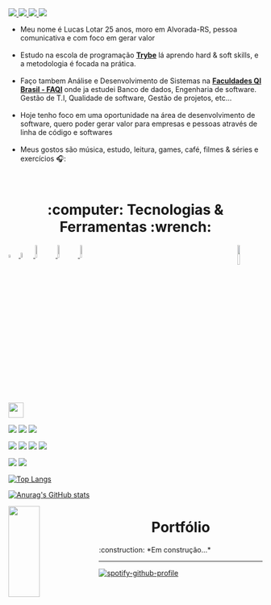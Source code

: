 <main>
  <div>
  <span>
    <a href="https://www.linkedin.com/in/lucaslotar/" >
      <img src="https://img.shields.io/badge/LinkedIn-0077B5?style=for-the-badge&logo=linkedin&logoColor=white" />
    </a>
  </span>

  <span>
    <a href="https://twitter.com/LLotar" >
      <img src="https://img.shields.io/badge/Twitter-1DA1F2?style=for-the-badge&logo=twitter&logoColor=white" />
    </a>
  </span>
  <span>
    <a href="https://www.instagram.com/l_lotar/?hl=pt-br" >
      <img src="https://img.shields.io/badge/Instagram-E4405F?style=for-the-badge&logo=instagram&logoColor=white" />
      </a>
  </span>
  <span>
    <a href="https://github.com/Lotar-lucas" >
      <img src="https://img.shields.io/badge/GitHub-100000?style=for-the-badge&logo=github&logoColor=white"  />
      </a>
    </span>
</div>
  
  <ul>
    <li>Meu nome é Lucas Lotar 25 anos, moro em Alvorada-RS, pessoa comunicativa e com foco em gerar valor</li>
    <br>
    <li>Estudo na escola de programação <strong><a href="https://www.betrybe.com/">Trybe</a></strong> lá aprendo hard & soft skills, e a metodologia é focada na prática.</li>
    <br>
    <li>Faço tambem Análise e Desenvolvimento de Sistemas na <strong><a href="https://qi.edu.br/">Faculdades QI Brasil - FAQI</a></strong> onde ja estudei Banco de dados, Engenharia de software. Gestão de T.I, Qualidade de software, Gestão de projetos, etc...</li>
    <br>
    <li>Hoje tenho foco em uma oportunidade na área de desenvolvimento de software, quero poder gerar valor para empresas e pessoas através de linha de código e  softwares</li>
    <br>
    <li>Meus gostos são música, estudo, leitura, games, café, filmes & séries e exercícios 🎧:</li>
  </ul>
  <br>
  
  <h1 align="center"> :computer: Tecnologias & Ferramentas :wrench: </h1>


<!-- <a href="https://media.giphy.com/media/lpnJDo7ExzUymI3JEv/giphy.gif"> 
  <img align="center" src="https://media.giphy.com/media/lpnJDo7ExzUymI3JEv/giphy.gif" width="65%" />
 </a> -->



<a href="https://media.giphy.com/media/QaMhVZVwOvDiw/giphy.gif"> 
  <img align="right" src="https://media.giphy.com/media/QaMhVZVwOvDiw/giphy.gif" width="10%"  />
 </a>

 <div>
   <a href="https://developer.mozilla.org/pt-BR/docs/Web/JavaScript"> 
   <img src="https://upload.wikimedia.org/wikipedia/commons/thumb/9/99/Unofficial_JavaScript_logo_2.svg/480px-Unofficial_JavaScript_logo_2.svg.png" width="4%" />
   </a>
   <a href="https://pt-br.reactjs.org/"> 
      <img src="https://upload.wikimedia.org/wikipedia/commons/thumb/a/a7/React-icon.svg/1280px-React-icon.svg.png" width="5%" />
   </a>
   <a href="https://redux.js.org/"> 
      <img src="https://redux.js.org/img/redux-logo-landscape.png" width="8%" />
   </a>
   <a href="https://pt-br.reactjs.org/docs/hooks-intro.html"> 
      <img src="https://miro.medium.com/max/992/1*vNxRoIvGAIXuArDaSRYjLw.png" width="8%" />
   </a>
   <a href="https://reactrouter.com/"> 
      <img src="https://blog.karenying.com/static/b17f2b049068979741a79588250ad8cb/nav-bar-with-dot.png" width="8%" />
   </a>
   
   
  </div>
 
   
  <img src="" width="30px"  />
<!--   <img src="https://img2.pngio.com/redux-react-javascript-vuejs-single-page-application-png-redux-png-820_500.jpg" width="8%" height="8%"  /> 
  <img src="" width="8%" height="8%" /> 
  <img src="" width="8%" height="8%" /> 
   -->
  
  
  <img src="https://img.shields.io/badge/Jest-C21325?style=for-the-badge&logo=jest&logoColor=white" />     <img src="https://img.shields.io/badge/Redux-593D88?style=for-the-badge&logo=redux&logoColor=white" />  <img src="https://img.shields.io/badge/React_Router-CA4245?style=for-the-badge&logo=react-router&logoColor=white" />

<img src="https://img.shields.io/badge/JavaScript-F7DF1E?style=for-the-badge&logo=javascript&logoColor=black" />     <img src="https://img.shields.io/badge/CSS3-1572B6?style=for-the-badge&logo=css3&logoColor=white" />     <img src="https://img.shields.io/badge/HTML5-E34F26?style=for-the-badge&logo=html5&logoColor=white" />     <img src="https://img.shields.io/badge/Bootstrap-563D7C?style=for-the-badge&logo=bootstrap&logoColor=white" />

<img src="https://img.shields.io/badge/Git-F05032?style=for-the-badge&logo=git&logoColor=white" />     <img src="https://img.shields.io/badge/Visual_Studio_Code-0078D4?style=for-the-badge&logo=visual%20studio%20code&logoColor=white" />
  



[![Top Langs](https://github-readme-stats.vercel.app/api/top-langs/?username=Lotar-lucas&layout=compact&theme=midnight-purple&hide=html)](https://github.com/anuraghazra/github-readme-stats)


[![Anurag's GitHub stats](https://github-readme-stats.vercel.app/api?username=Lotar-lucas&count_private=true&show_icons=true&theme=midnight-purple)](https://github.com/anuraghazra/github-readme-stats)

</main>
 

<a href="https://media.giphy.com/media/pv9vqIFuUD44TdnR73/giphy.gif"> 
  <img align="left" src="https://media.giphy.com/media/pv9vqIFuUD44TdnR73/giphy.gif" width="35%" height="180px" />
 </a>

<!-- * :headphones: Sou apaixonado por escutar música e extremamente eclético;
* :book: Ler bons livros, hoje principalmente sobre tecnologia, finanças e desenvolvimento pessoal;
* :movie_camera: Assistir séries e filmes, de super-herói, magia, ficção ou uma boa dose de ação.
* :video_game: Jogar games com boa história;
* :runner: Atividade física pratico de musculação e corrida. -->

<h1 align="center"> Portfólio </h1>
:construction: *Em construção...* 

-------------------------------------------------------------------------------------------------------------------------

[![spotify-github-profile](https://spotify-github-profile.vercel.app/api/view?uid=12177144125&cover_image=true&theme=natemoo-re)](https://spotify-github-profile.vercel.app/api/view?uid=12177144125&redirect=true)
